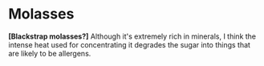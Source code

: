 # Molasses

**[Blackstrap molasses?]**
Although it's extremely rich in minerals, I think the intense heat used for concentrating it degrades the sugar into things that are likely to be allergens.